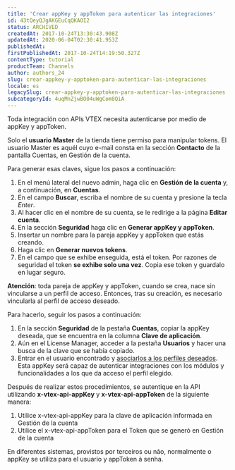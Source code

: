 ```yaml
---
title: 'Crear appKey y appToken para autenticar las integraciones'
id: 43tQeyQJgAKGEuCqQKAOI2
status: ARCHIVED
createdAt: 2017-10-24T13:30:43.908Z
updatedAt: 2020-06-04T02:30:41.953Z
publishedAt: 
firstPublishedAt: 2017-10-24T14:19:50.327Z
contentType: tutorial
productTeam: Channels
author: authors_24
slug: crear-appkey-y-apptoken-para-autenticar-las-integraciones
locale: es
legacySlug: crear-appkey-y-apptoken-para-autenticar-las-integraciones
subcategoryId: 4uqMnZjwBO04uWgCom8QiA
---
```


Toda integración con APIs VTEX necesita autenticarse por medio de appKey y appToken.

<div class=“alert alert-warning”>Solo el <b>usuario Master</b> de la tienda tiene permiso para manipular tokens. El usuario Master es aquél cuyo e-mail consta en la sección <b>Contacto</b> de la pantalla Cuentas, en Gestión de la cuenta.
</div>

Para generar esas claves, sigue los pasos a continuación:

1. En el menú lateral del nuevo admin, haga clic en __Gestión de la cuenta__ y, a continuación, en __Cuentas__.
2. En el campo __Buscar__, escriba el nombre de su cuenta y presione la tecla _Enter_.
3. Al hacer clic en el nombre de su cuenta, se le redirige a la página __Editar cuenta__. 
4. En la sección __Seguridad__ haga clic en __Generar appKey y appToken__.
5. Insertar un nombre para la pareja appKey y appToken que estás creando.
6. Haga clic en __Generar nuevos tokens__.
7. En el campo que se exhibe enseguida, está el token. Por razones de seguridad el token __se exhibe solo una vez__. Copia ese token y guardalo en lugar seguro.

<div class=“alert alert-warning”><strong>Atención</strong>: toda pareja de appKey y appToken, cuando se crea, nace sin vincularse a un perfil de acceso. Entonces, tras su creación, es necesario vincularla al perfil de acceso deseado.
</div>

Para hacerlo, seguir los pasos a continuación:

1. En la sección __Seguridad__ de la pestaña __Cuentas__, copiar la appKey deseada, que se encuentra en la columna __Clave de aplicación__.
2. Aún en el License Manager, acceder a la pestaña __Usuarios__ y hacer una busca de la clave que se había copiado.
3. Entrar en el usuario encontrado y [asociarlos a los perfiles deseados](/es/tutorial/guia-para-crear-usuarios/). Esta appKey será capaz de autenticar integraciones con los módulos y funcionalidades a los que da acceso el perfil elegido.

Después de realizar estos procedimientos, se autentique en la API utilizando __x-vtex-api-appKey__ y __x-vtex-api-appToken__ de la siguiente manera:

1. Utilice x-vtex-api-appKey para la clave de aplicación informada en Gestión de la cuenta
2. Utilice el x-vtex-api-appToken para el Token que se generó en Gestión de la cuenta

En diferentes sistemas, provistos por terceiros ou não, normalmente o appKey se utiliza para el usuario y appToken à senha.
